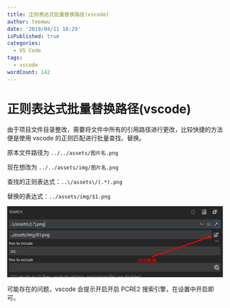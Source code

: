 ```yaml
---
title: 正则表达式批量替换路径(vscode)
author: teemwu
date: '2019/04/11 18:29'
isPublished: true
categories:
  - VS Code
tags:
  - vscode
wordCount: 142
---
```


# 正则表达式批量替换路径(vscode)

由于项目文件目录整改，需要将文件中所有的引用路径进行更改，比较快捷的方法便是使用 vscode 的正则匹配进行批量查找、替换。

原本文件路径为 `../../assets/图片名.png`

现在想改为 `../../assets/img/图片名.png`

查找的正则表达式：`..\/assets\/(.*).png`

替换的表达式：`../assets/img/$1.png`

![](/public/imgs/2019/04/11/2019041118290.png)

可能存在的问题，vscode 会提示开启开启 PCRE2 搜索引擎，在设置中开启即可。
